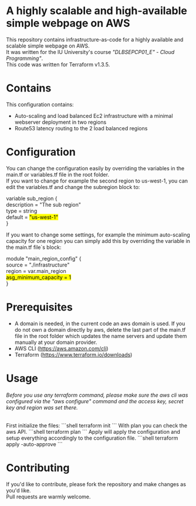 # A highly scalable and high-available simple webpage on AWS

This repository contains infrastructure-as-code for a highly available and scalable simple webpage on AWS. \
It was written for the IU University's course *"DLBSEPCP01_E" - Cloud Programming"*. \
This code was written for Terraform v1.3.5.

# Contains

This configuration contains:
- Auto-scaling and load balanced Ec2 infrastructure with a minimal webserver deployment in two regions
- Route53 latency routing to the 2 load balanced regions

# Configuration

You can change the configuration easily by overriding the variables in the main.tf or variables.tf file in the root 
folder. \
If you want to change for example the second region to us-west-1, you can edit the variables.tf and change the subregion
block to:

variable sub_region { \
  description = "The sub region" \
  type = string \
  default = <mark>"us-west-1"</mark> \
}

If you want to change some settings, for example the minimum auto-scaling capacity for one region you can simply add 
this by overriding the variable in the main.tf file`s block:

module "main_region_config" { \
  source = "./infrastructure" \
  region = var.main_region \
  <mark>asg_minimum_capacity = 1</mark> \
}

# Prerequisites
- A domain is needed, in the current code an aws domain is used. If you do not own a domain directly by aws, delete the 
last part of the main.tf file in the root folder which updates the name servers and update them manually at your domain 
provider.
- AWS CLI (https://aws.amazon.com/cli)
- Terraform (https://www.terraform.io/downloads)

# Usage
<h6>Before you use any terraform command, please make sure the aws cli was configured via the "aws configure" command and 
the access key, secret key and region was set there.</h6>
First initialize the files:
```shell
terraform init
```
With plan you can check the aws API.
```shell
terraform plan
```
Apply will apply the configuration and setup everything accordingly to the configuration file.
```shell
terraform apply -auto-approve
```

# Contributing

If you'd like to contribute, please fork the repository and make changes as you'd like. \
Pull requests are warmly welcome.

